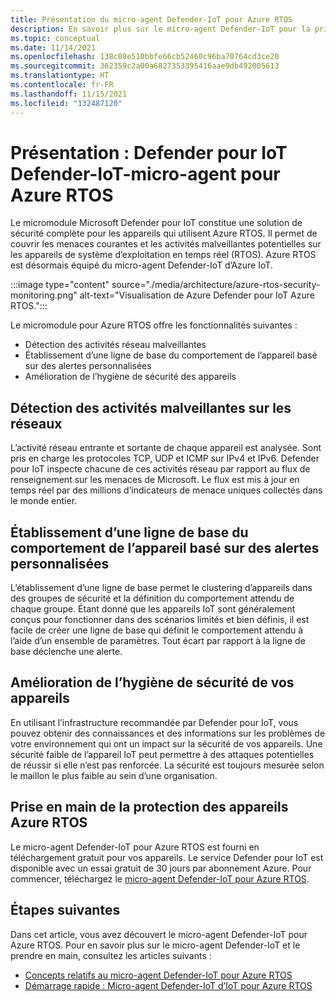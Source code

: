 ```yaml
---
title: Présentation du micro-agent Defender-IoT pour Azure RTOS
description: En savoir plus sur le micro-agent Defender-IoT pour la prise en charge et l’implémentation d’Azure RTOS dans le cadre de Microsoft Defender pour IoT.
ms.topic: conceptual
ms.date: 11/14/2021
ms.openlocfilehash: 138c08e510bbfe66cb52460c96ba70764cd3ce20
ms.sourcegitcommit: 362359c2a00a6827353395416aae9db492005613
ms.translationtype: HT
ms.contentlocale: fr-FR
ms.lasthandoff: 11/15/2021
ms.locfileid: "132487120"
---
```

# <a name="overview-defender-for-iot-defender-iot-micro-agent-for-azure-rtos"></a>Présentation : Defender pour IoT Defender-IoT-micro-agent pour Azure RTOS

Le micromodule Microsoft Defender pour IoT constitue une solution de sécurité complète pour les appareils qui utilisent Azure RTOS. Il permet de couvrir les menaces courantes et les activités malveillantes potentielles sur les appareils de système d’exploitation en temps réel (RTOS). Azure RTOS est désormais équipé du micro-agent Defender-IoT d’Azure IoT.

:::image type="content" source="./media/architecture/azure-rtos-security-monitoring.png" alt-text="Visualisation de Azure Defender pour IoT Azure RTOS.":::

Le micromodule pour Azure RTOS offre les fonctionnalités suivantes :

- Détection des activités réseau malveillantes
- Établissement d’une ligne de base du comportement de l’appareil basé sur des alertes personnalisées
- Amélioration de l’hygiène de sécurité des appareils

## <a name="detect-malicious-network-activities"></a>Détection des activités malveillantes sur les réseaux

L’activité réseau entrante et sortante de chaque appareil est analysée. Sont pris en charge les protocoles TCP, UDP et ICMP sur IPv4 et IPv6. Defender pour IoT inspecte chacune de ces activités réseau par rapport au flux de renseignement sur les menaces de Microsoft. Le flux est mis à jour en temps réel par des millions d’indicateurs de menace uniques collectés dans le monde entier.

## <a name="device-behavior-baselining-based-on-custom-alerts"></a>Établissement d’une ligne de base du comportement de l’appareil basé sur des alertes personnalisées

L’établissement d’une ligne de base permet le clustering d’appareils dans des groupes de sécurité et la définition du comportement attendu de chaque groupe. Étant donné que les appareils IoT sont généralement conçus pour fonctionner dans des scénarios limités et bien définis, il est facile de créer une ligne de base qui définit le comportement attendu à l’aide d’un ensemble de paramètres. Tout écart par rapport à la ligne de base déclenche une alerte.

## <a name="improve-your-device-security-hygiene"></a>Amélioration de l’hygiène de sécurité de vos appareils

En utilisant l’infrastructure recommandée par Defender pour IoT, vous pouvez obtenir des connaissances et des informations sur les problèmes de votre environnement qui ont un impact sur la sécurité de vos appareils. Une sécurité faible de l’appareil IoT peut permettre à des attaques potentielles de réussir si elle n’est pas renforcée. La sécurité est toujours mesurée selon le maillon le plus faible au sein d’une organisation.

## <a name="get-started-protecting-azure-rtos-devices"></a>Prise en main de la protection des appareils Azure RTOS

Le micro-agent Defender-IoT pour Azure RTOS est fourni en téléchargement gratuit pour vos appareils. Le service Defender pour IoT est disponible avec un essai gratuit de 30 jours par abonnement Azure. Pour commencer, téléchargez le [micro-agent Defender-IoT pour Azure RTOS](https://github.com/MicrosoftDocs/azure-docs/blob/master/articles/defender-for-iot/device-builders/iot-security-azure-rtos.md).

## <a name="next-steps"></a>Étapes suivantes

Dans cet article, vous avez découvert le micro-agent Defender-IoT pour Azure RTOS. Pour en savoir plus sur le micro-agent Defender-IoT et le prendre en main, consultez les articles suivants :

- [Concepts relatifs au micro-agent Defender-IoT pour Azure RTOS](concept-rtos-security-module.md)
- [Démarrage rapide : Micro-agent Defender-IoT d’IoT pour Azure RTOS](quickstart-azure-rtos-security-module.md)
